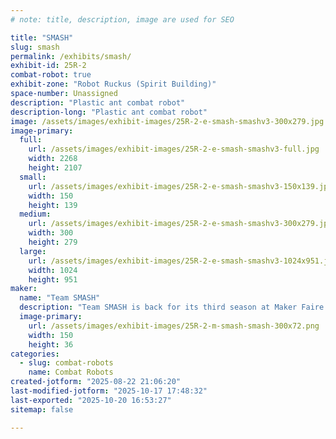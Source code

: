 ```yaml
---
# note: title, description, image are used for SEO

title: "SMASH"
slug: smash
permalink: /exhibits/smash/
exhibit-id: 25R-2
combat-robot: true
exhibit-zone: "Robot Ruckus (Spirit Building)"
space-number: Unassigned
description: "Plastic ant combat robot"
description-long: "Plastic ant combat robot"
image: /assets/images/exhibit-images/25R-2-e-smash-smashv3-300x279.jpg
image-primary: 
  full:
    url: /assets/images/exhibit-images/25R-2-e-smash-smashv3-full.jpg
    width: 2268
    height: 2107
  small:
    url: /assets/images/exhibit-images/25R-2-e-smash-smashv3-150x139.jpg
    width: 150
    height: 139
  medium:
    url: /assets/images/exhibit-images/25R-2-e-smash-smashv3-300x279.jpg
    width: 300
    height: 279
  large:
    url: /assets/images/exhibit-images/25R-2-e-smash-smashv3-1024x951.jpg
    width: 1024
    height: 951
maker: 
  name: "Team SMASH"
  description: "Team SMASH is back for its third season at Maker Faire!"
  image-primary:
    url: /assets/images/exhibit-images/25R-2-m-smash-smash-300x72.png
    width: 150
    height: 36
categories: 
  - slug: combat-robots
    name: Combat Robots
created-jotform: "2025-08-22 21:06:20"
last-modified-jotform: "2025-10-17 17:48:32"
last-exported: "2025-10-20 16:53:27"
sitemap: false

---
```

